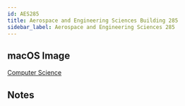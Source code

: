 ```yaml
---
id: AES285
title: Aerospace and Engineering Sciences Building 285
sidebar_label: Aerospace and Engineering Sciences 285
---
```


## macOS Image
[Computer Science](image-mac-computerscience.md)

## Notes
